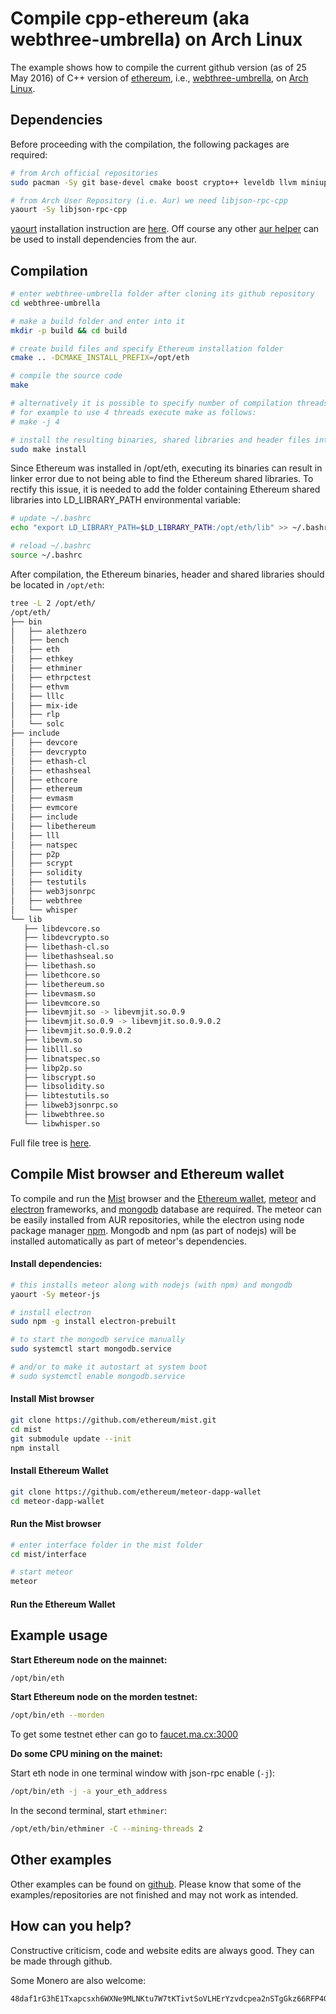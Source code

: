 # Compile cpp-ethereum (aka webthree-umbrella) on Arch Linux

The example shows how to compile the current github version (as of 25 May 2016) of C++ version of [ethereum](http://ethereum.org/), i.e., [webthree-umbrella](https://github.com/ethereum/webthree-umbrella), on [Arch Linux](https://www.archlinux.org/).

## Dependencies
Before proceeding with the compilation, the following packages are required:

```bash
# from Arch official repositories
sudo pacman -Sy git base-devel cmake boost crypto++ leveldb llvm miniupnpc libcl opencl-headers libmicrohttpd qt5-base qt5-webengine

# from Arch User Repository (i.e. Aur) we need libjson-rpc-cpp
yaourt -Sy libjson-rpc-cpp
```

[yaourt](http://archlinux.fr/yaourt-en) installation instruction are [here](http://revryl.com/2013/07/11/yaourt-installation-arch-linux/). Off course any other [aur helper](https://wiki.archlinux.org/index.php/AUR_helpers) can be used to install dependencies from the aur.

## Compilation

```bash
# enter webthree-umbrella folder after cloning its github repository
cd webthree-umbrella

# make a build folder and enter into it
mkdir -p build && cd build

# create build files and specify Ethereum installation folder
cmake .. -DCMAKE_INSTALL_PREFIX=/opt/eth

# compile the source code
make

# alternatively it is possible to specify number of compilation threads
# for example to use 4 threads execute make as follows:
# make -j 4

# install the resulting binaries, shared libraries and header files into /opt
sudo make install
```


Since Ethereum was installed in /opt/eth, executing its binaries can result in linker error due to not being able to find the Ethereum shared libraries. To rectify this issue, it is needed to add the folder containing Ethereum shared libraries into LD_LIBRARY_PATH environmental variable:


```bash
# update ~/.bashrc
echo "export LD_LIBRARY_PATH=$LD_LIBRARY_PATH:/opt/eth/lib" >> ~/.bashrc

# reload ~/.bashrc
source ~/.bashrc
```



After compilation, the Ethereum binaries, header and shared libraries should be located in `/opt/eth`:

```bash
tree -L 2 /opt/eth/
/opt/eth/
├── bin
│   ├── alethzero
│   ├── bench
│   ├── eth
│   ├── ethkey
│   ├── ethminer
│   ├── ethrpctest
│   ├── ethvm
│   ├── lllc
│   ├── mix-ide
│   ├── rlp
│   └── solc
├── include
│   ├── devcore
│   ├── devcrypto
│   ├── ethash-cl
│   ├── ethashseal
│   ├── ethcore
│   ├── ethereum
│   ├── evmasm
│   ├── evmcore
│   ├── include
│   ├── libethereum
│   ├── lll
│   ├── natspec
│   ├── p2p
│   ├── scrypt
│   ├── solidity
│   ├── testutils
│   ├── web3jsonrpc
│   ├── webthree
│   └── whisper
└── lib
   ├── libdevcore.so
   ├── libdevcrypto.so
   ├── libethash-cl.so
   ├── libethashseal.so
   ├── libethash.so
   ├── libethcore.so
   ├── libethereum.so
   ├── libevmasm.so
   ├── libevmcore.so
   ├── libevmjit.so -> libevmjit.so.0.9
   ├── libevmjit.so.0.9 -> libevmjit.so.0.9.0.2
   ├── libevmjit.so.0.9.0.2
   ├── libevm.so
   ├── liblll.so
   ├── libnatspec.so
   ├── libp2p.so
   ├── libscrypt.so
   ├── libsolidity.so
   ├── libtestutils.so
   ├── libweb3jsonrpc.so
   ├── libwebthree.so
   └── libwhisper.so
```

Full file tree is [here](http://pastebin.com/raw/sdEvi9rA).

## Compile Mist browser and Ethereum wallet

To compile and run the [Mist](https://github.com/ethereum/mist) browser and
the [Ethereum wallet](https://github.com/ethereum/meteor-dapp-wallet),
[meteor](https://www.meteor.com/) and [electron](http://electron.atom.io/) frameworks, and [mongodb](https://www.mongodb.com/) database are required. The meteor can be easily installed from AUR repositories,
while the electron using node package manager [npm](https://www.npmjs.com/). Mongodb and npm (as part of nodejs)
will be installed automatically as part of meteor's dependencies.

#### Install dependencies:

```bash
# this installs meteor along with nodejs (with npm) and mongodb
yaourt -Sy meteor-js

# install electron
sudo npm -g install electron-prebuilt

# to start the mongodb service manually
sudo systemctl start mongodb.service

# and/or to make it autostart at system boot
# sudo systemctl enable mongodb.service
```

#### Install Mist browser

```bash
git clone https://github.com/ethereum/mist.git
cd mist
git submodule update --init
npm install
```

#### Install Ethereum Wallet

```bash
git clone https://github.com/ethereum/meteor-dapp-wallet
cd meteor-dapp-wallet
```

#### Run the Mist browser


```bash
# enter interface folder in the mist folder
cd mist/interface

# start meteor
meteor
```

#### Run the Ethereum Wallet



## Example usage

**Start Ethereum node on the mainnet:**

```bash
/opt/bin/eth
```

**Start Ethereum node on the morden testnet:**

```bash
/opt/bin/eth --morden
```

To get some testnet ether can go to [faucet.ma.cx:3000](http://faucet.ma.cx:3000/)

**Do some CPU mining on the mainet:**

Start eth node in one terminal window with json-rpc enable (`-j`):

```bash
/opt/bin/eth -j -a your_eth_address
```

In the second terminal, start `ethminer`:

```bash
/opt/eth/bin/ethminer -C --mining-threads 2
```

## Other examples
Other examples can be found on  [github](https://github.com/moneroexamples?tab=repositories).
Please know that some of the examples/repositories are not
finished and may not work as intended.

## How can you help?

Constructive criticism, code and website edits are always good. They can be made through github.

Some Monero are also welcome:
```
48daf1rG3hE1Txapcsxh6WXNe9MLNKtu7W7tKTivtSoVLHErYzvdcpea2nSTgGkz66RFP4GKVAsTV14v6G3oddBTHfxP6tU
```
